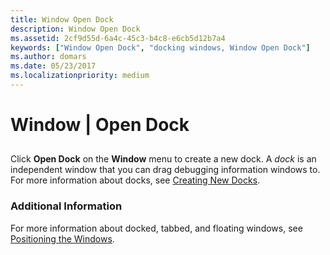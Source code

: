 ```yaml
---
title: Window Open Dock
description: Window Open Dock
ms.assetid: 2cf9d55d-6a4c-45c3-b4c8-e6cb5d12b7a4
keywords: ["Window Open Dock", "docking windows, Window Open Dock"]
ms.author: domars
ms.date: 05/23/2017
ms.localizationpriority: medium
---
```


# Window | Open Dock


## <span id="ddk_window_open_dock_dbg"></span><span id="DDK_WINDOW_OPEN_DOCK_DBG"></span>


Click **Open Dock** on the **Window** menu to create a new dock. A *dock* is an independent window that you can drag debugging information windows to. For more information about docks, see [Creating New Docks](creating-a-new-dock.md).

### <span id="additional_information"></span><span id="ADDITIONAL_INFORMATION"></span>Additional Information

For more information about docked, tabbed, and floating windows, see [Positioning the Windows](positioning-the-windows.md).

 

 





